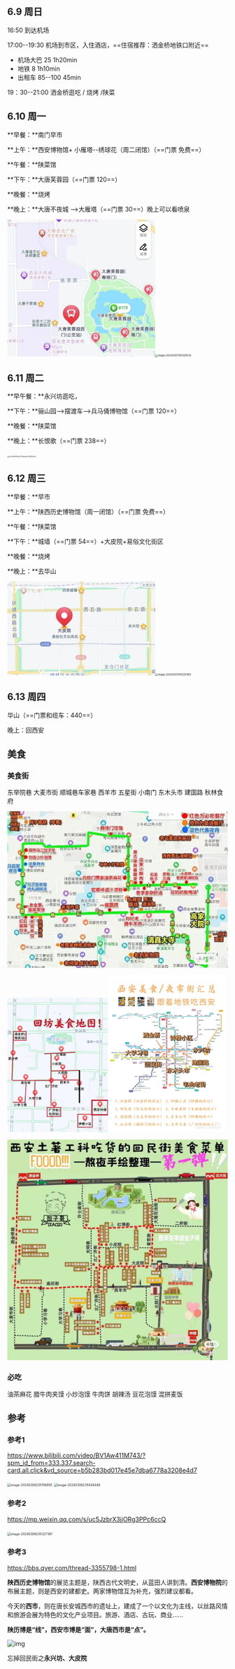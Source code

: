 ## 6.9 周日

16:50 到达机场

17:00--19:30 机场到市区，入住酒店，==住宿推荐：洒金桥地铁口附近==

- 机场大巴 25  1h20min
- 地铁 8 1h10min
- 出租车 85--100 45min

19：30--21:00 洒金桥逛吃 / 烧烤 /陕菜

## 6.10 周一

**早餐：**南门早市

**上午：**西安博物馆+ 小雁塔--绣球花（周二闭馆）（==门票  免费==）

**午餐：**陕菜馆

**下午：**大唐芙蓉园（==门票 120==）

**晚餐：**烧烤

**晚上：**大唐不夜城 -->大雁塔（==门票 30==）晚上可以看喷泉

<img src="note/assets/69ace17e87db24468327050b114e6d5.jpg" alt="69ace17e87db24468327050b114e6d5" style="zoom:33%;" /><img src="note/assets/image-20240307095308134.png" alt="image-20240307095308134" style="zoom:40%;" />

## 6.11 周二

**早午餐：**永兴坊逛吃，

**下午：**骊山园-->摆渡车-->兵马俑博物馆（==门票 120==）

**晚餐：**陕菜馆

**晚上：**长恨歌（==门票 238==）

<img src="F:/weixin/WeChat Files/wxid_s03prdq80ev922/FileStorage/Temp/de72b5871bfbc2116ebd2e139f76d26.jpg" alt="de72b5871bfbc2116ebd2e139f76d26" style="zoom:25%;" />

## 6.12 周三

**早餐：**早市

**上午：**陕西历史博物馆（周一闭馆）（==门票 免费==）

**午餐：**陕菜馆

**下午：**城墙（==门票 54==）+大皮院+易俗文化街区

**晚餐：**烧烤

**晚上：**去华山

<img src="note/assets/a5dc9f01c115149ae4c7c13d752347e.jpg" alt="a5dc9f01c115149ae4c7c13d752347e" style="zoom:33%;" /><img src="note/assets/image-20240307095250169.png" alt="image-20240307095250169" style="zoom:40%;" />

## 6.13 周四

华山（==门票和缆车：440==）

晚上：回西安

## 美食

### 美食街

东举院巷 大麦市街 顺城巷车家巷 西羊市 五星街 小南门 东木头市 建国路 秋林食府

<img src="note/assets/35abc15768347ec04022b8314514fda.jpg" alt="35abc15768347ec04022b8314514fda" style="zoom:80%;" />

<img src="note/assets/c779ecb0260d34c79af20c4aa79e805.jpg" alt="c779ecb0260d34c79af20c4aa79e805" style="zoom:30%;" /><img src="note/assets/1425dce4ea1ac3ac88fc0686118080b.jpg" alt="1425dce4ea1ac3ac88fc0686118080b" style="zoom:35%;" />

<img src="note/assets/d330fed7e14f38da05f116042b1b92a.jpg" alt="d330fed7e14f38da05f116042b1b92a" style="zoom:50%;" />

### 必吃

油茶麻花
腊牛肉夹馍
小炒泡馍
牛肉饼
胡辣汤
豆花泡馍
混拼麦饭

## 参考

### 参考1

https://www.bilibili.com/video/BV1Aw411M743/?spm_id_from=333.337.search-card.all.click&vd_source=b5b283bd017e45e7dba6778a3208e4d7

<img src="note/assets/image-20240306235156855.png" alt="image-20240306235156855" style="zoom:50%;" />

<img src="note/assets/image-20240306235444448.png" alt="image-20240306235444448" style="zoom:50%;" />

### 参考2

https://mp.weixin.qq.com/s/uc5JzbrX3jjORg3PPc6ccQ

<img src="note/assets/image-20240306235327381.png" alt="image-20240306235327381" style="zoom:50%;" />

### 参考3

https://bbs.qyer.com/thread-3355798-1.html

**陕西历史博物馆**的展览主题是，陕西古代文明史，从蓝田人讲到清。**西安博物院**的布展主题，则是西安的建都史。两家博物馆互为补充，强烈建议都看。

今天的**西市**，则在唐长安城西市的遗址上，建成了一个以文化为主线，以丝路风情和旅游会展为特色的文化产业项目。旅游、酒店、古玩、商业……

**陕历博是“线”，西安市博是“面”，大唐西市是“点”。**

![img](note/assets/webp.webp)

忘掉回民街之**永兴坊、大皮院**

